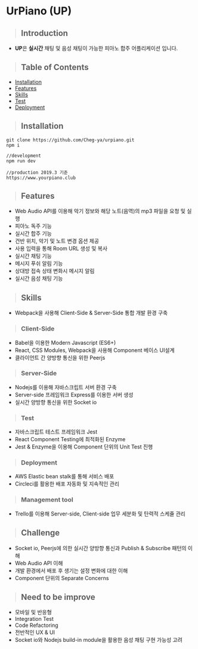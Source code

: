 # UrPiano (UP)

>## Introduction
- **UP**은 **실시간** 채팅 및 음성 채팅이 가능한 피아노 합주 어플리케이션 입니다.

>## Table of Contents
- [Installation](#Installation)
- [Features](#Features)
- [Skills](#Skills)
- [Test](#Test)
- [Deployment](#Deployment)

>## Installation
```
git clone https://github.com/Cheg-ya/urpiano.git
npm i

//development
npm run dev

//production 2019.3 기준
https://www.yourpiano.club
```

>## Features
- Web Audio API를 이용해 악기 정보와 해당 노트(음역)의 mp3 파일을 요청 및 실행
- 피아노 독주 기능
- 실시간 합주 기능
- 건반 위치, 악기 및 노트 변경 옵션 제공
- 사용 입력을 통해 Room URL 생성 및 복사
- 실시간 채팅 기능
- 메시지 푸쉬 알림 기능
- 상대방 접속 상태 변화시 메시지 알림
- 실시간 음성 채팅 기능

>## Skills
- Webpack을 사용해 Client-Side & Server-Side 통합 개발 환경 구축

>### Client-Side
- Babel을 이용한 Modern Javascript (ES6+)
- React, CSS Modules, Webpack을 사용해 Component 베이스 UI설계
- 클라이언트 간 양방향 통신을 위한 Peerjs

>### Server-Side
- Nodejs를 이용해 자바스크립트 서버 환경 구축
- Server-side 프레임워크 Express를 이용한 서버 생성
- 실시간 양방향 통신을 위한 Socket io

>### Test
- 자바스크립트 테스트 프레임워크 Jest
- React Component Testing에 최적화된 Enzyme
- Jest & Enzyme을 이용해 Component 단위의 Unit Test 진행

>### Deployment
- AWS Elastic bean stalk를 통해 서비스 배포
- Circleci를 활용한 배포 자동화 및 지속적인 관리

>### Management tool
- Trello를 이용해 Server-side, Client-side 업무 세분화 및 탄력적 스케쥴 관리

>## Challenge
- Socket io, Peerjs에 의한 실시간 양방향 통신과 Publish & Subscribe 패턴의 이해
- Web Audio API 이해
- 개발 환경에서 배포 후 생기는 설정 변화에 대한 이해
- Component 단위의 Separate Concerns

>## Need to be improve
- 모바일 및 반응형
- Integration Test
- Code Refactoring
- 전반적인 UX & UI
- Socket io와 Nodejs build-in module을 활용한 음성 채팅 구현 가능성 고려
